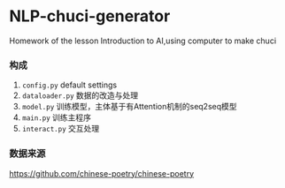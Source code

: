 # NLP-chuci-generator
Homework of the lesson Introduction to AI,using computer to make chuci
### 构成
1. `config.py` default settings 
2. `dataloader.py` 数据的改造与处理
3. `model.py` 训练模型，主体基于有Attention机制的seq2seq模型
4. `main.py` 训练主程序
5. `interact.py` 交互处理

### 数据来源
https://github.com/chinese-poetry/chinese-poetry